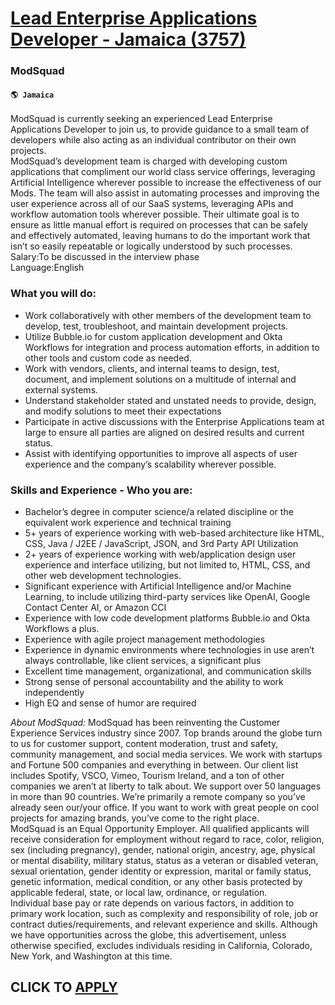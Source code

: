 # [Lead Enterprise Applications Developer - Jamaica (3757)](https://www.remotewlb.com/apply/lead-enterprise-applications-developer-jamaica-3757)  
### ModSquad  
#### `🌎 Jamaica`  
ModSquad is currently seeking an experienced Lead Enterprise Applications Developer to join us, to provide guidance to a small team of developers while also acting as an individual contributor on their own projects.  
ModSquad’s development team is charged with developing custom applications that compliment our world class service offerings, leveraging Artificial Intelligence wherever possible to increase the effectiveness of our Mods. The team will also assist in automating processes and improving the user experience across all of our SaaS systems, leveraging APIs and workflow automation tools wherever possible. Their ultimate goal is to ensure as little manual effort is required on processes that can be safely and effectively automated, leaving humans to do the important work that isn’t so easily repeatable or logically understood by such processes.  
Salary:To be discussed in the interview phase  
Language:English

### What you will do:

  * Work collaboratively with other members of the development team to develop, test, troubleshoot, and maintain development projects.
  * Utilize Bubble.io for custom application development and Okta Workflows for integration and process automation efforts, in addition to other tools and custom code as needed.
  * Work with vendors, clients, and internal teams to design, test, document, and implement solutions on a multitude of internal and external systems.
  * Understand stakeholder stated and unstated needs to provide, design, and modify solutions to meet their expectations
  * Participate in active discussions with the Enterprise Applications team at large to ensure all parties are aligned on desired results and current status.
  * Assist with identifying opportunities to improve all aspects of user experience and the company’s scalability wherever possible.

### Skills and Experience - Who you are:

  * Bachelor’s degree in computer science/a related discipline or the equivalent work experience and technical training
  * 5+ years of experience working with web-based architecture like HTML, CSS, Java / J2EE / JavaScript, JSON, and 3rd Party API Utilization
  * 2+ years of experience working with web/application design user experience and interface utilizing, but not limited to, HTML, CSS, and other web development technologies.
  * Significant experience with Artificial Intelligence and/or Machine Learning, to include utilizing third-party services like OpenAI, Google Contact Center AI, or Amazon CCI
  * Experience with low code development platforms Bubble.io and Okta Workflows a plus.
  * Experience with agile project management methodologies
  * Experience in dynamic environments where technologies in use aren’t always controllable, like client services, a significant plus
  * Excellent time management, organizational, and communication skills
  * Strong sense of personal accountability and the ability to work independently
  * High EQ and sense of humor are required

  
  
  
 _About ModSquad:_ ModSquad has been reinventing the Customer Experience Services industry since 2007. Top brands around the globe turn to us for customer support, content moderation, trust and safety, community management, and social media services. We work with startups and Fortune 500 companies and everything in between. Our client list includes Spotify, VSCO, Vimeo, Tourism Ireland, and a ton of other companies we aren’t at liberty to talk about. We support over 50 languages in more than 90 countries. We’re primarily a remote company so you’ve already seen our/your office. If you want to work with great people on cool projects for amazing brands, you’ve come to the right place.  
ModSquad is an Equal Opportunity Employer. All qualified applicants will receive consideration for employment without regard to race, color, religion, sex (including pregnancy), gender, national origin, ancestry, age, physical or mental disability, military status, status as a veteran or disabled veteran, sexual orientation, gender identity or expression, marital or family status, genetic information, medical condition, or any other basis protected by applicable federal, state, or local law, ordinance, or regulation.  
Individual base pay or rate depends on various factors, in addition to primary work location, such as complexity and responsibility of role, job or contract duties/requirements, and relevant experience and skills. Although we have opportunities across the globe, this advertisement, unless otherwise specified, excludes individuals residing in California, Colorado, New York, and Washington at this time.  
## CLICK TO [APPLY](https://www.remotewlb.com/apply/lead-enterprise-applications-developer-jamaica-3757)

